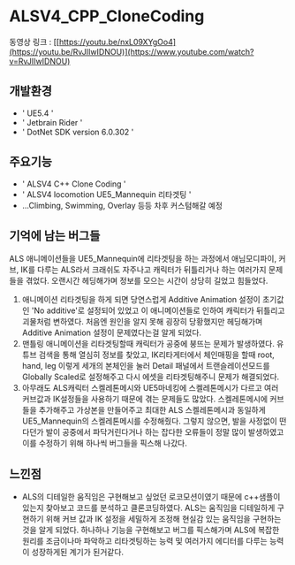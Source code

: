 # ALSV4_CPP_CloneCoding
동영상 링크 : [[https://youtu.be/nxL09XYgOo4](https://youtu.be/RvJIIwIDNOU)](https://www.youtube.com/watch?v=RvJIIwIDNOU)

## 개발환경
- ' UE5.4 '
- ' Jetbrain Rider '
- ' DotNet SDK version 6.0.302 '

## 주요기능
- ' ALSV4 C++ Clone Coding '
- ' ALSV4 locomotion UE5_Mannequin 리타겟팅 '
- ...Climbing, Swimming, Overlay 등등 차후 커스텀해갈 예정

## 기억에 남는 버그들

ALS 애니메이션들을 UE5_Mannequin에 리타겟팅을 하는 과정에서 애님모디파이, 커브, IK를 다루는 ALS라서 크래쉬도 자주나고 캐릭터가 뒤틀리거나 하는 여러가지 문제들을 겪었다. 오랜시간 헤딩해가며 정보를 모으는 시간이 상당히 길었고 힘들었다.

1. 애니메이션 리타겟팅을 하게 되면 당연스럽게 Additive Animation 설정이 초기값인 'No additive'로 설정되어 있었고 이 애니메이션들로 인하여 캐릭터가 뒤틀리고 괴물처럼 변하였다.
   처음엔 원인을 알지 못해 굉장히 당황했지만 헤딩해가며 Additive Animation 설정이 문제였다는걸 알게 되었다.
2. 맨틀링 애니메이션을 리타겟팅할때 캐릭터가 공중에 붕뜨는 문제가 발생하였다. 유튜브 검색을 통해 열심히 정보를 찾았고,
   IK리타게터에서 체인매핑을 할때 root, hand, leg 이렇게 세개의 본체인을 눌러 Detail 패널에서 트랜슬레이션모드를 Globally Scaled로 설정해주고 다시 에셋을 리타겟팅해주니 문제가 해결되었다.
3. 아무래도 ALS캐릭터 스켈레톤메시와 UE5마네킹에 스켈레톤메시가 다르고 여러 커브값과 IK설정들을 사용하기 때문에 겪는 문제들도 많았다. 스켈레톤메시에 커브들을 추가해주고 가상본을 만들어주고 최대한 ALS 스켈레톤메시과 동일하게 UE5_Mannequin의 스켈레톤메시를 수정해줬다.
   그렇지 않으면, 발을 사정없이 떤다던가 발이 공중에서 파닥거린다거나 하는 잡다한 오류들이 정말 많이 발생하였고 이를 수정하기 위해 하나씩 버그들을 픽스해 나갔다.

## 느낀점

- ALS의 디테일한 움직임은 구현해보고 싶었던 로코모션이였기 때문에 c++샘플이 있는지 찾아보고 코드를 분석하고 클론코딩하였다. ALS는 움직임을 디테일하게 구현하기 위해 커브 값과 IK 설정을 세밀하게 조정해 현실감 있는 움직임을 구현하는 것을 알게 되었다.
  하나하나 기능을 구현해보고 버그를 픽스해가며 ALS에 복잡한 원리를 조금이나마 파악하고 리타겟팅하는 능력 및 여러가지 에디터를 다루는 능력이 성장하게된 계기가 된거같다.
